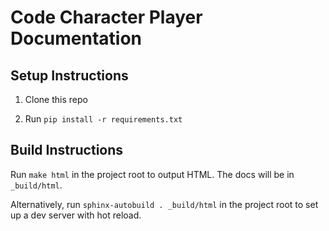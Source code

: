 # Code Character Player Documentation

## Setup Instructions

1. Clone this repo

2. Run `pip install -r requirements.txt`

## Build Instructions

Run `make html` in the project root to output HTML. The docs will be in `_build/html`.

Alternatively, run `sphinx-autobuild . _build/html` in the project root to set up a dev server with hot reload.
